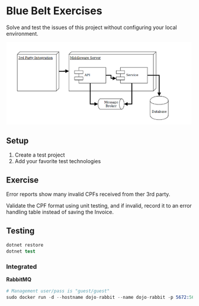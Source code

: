 # Blue Belt Exercises

Solve and test the issues of this project without configuring your local environment.

<img src="docs/solution.png" width=500/>

## Setup

1. Create a test project
2. Add your favorite test technologies

## Exercise

Error reports show many invalid CPFs received from ther 3rd party.

Validate the CPF format using unit testing, and if invalid, record it to an error handling table instead of saving the Invoice.

## Testing

```s
dotnet restore
dotnet test
```

### Integrated

**RabbitMQ**

```s
# Management user/pass is "guest/guest"
sudo docker run -d --hostname dojo-rabbit --name dojo-rabbit -p 5672:5672 -p 15672:15672 rabbitmq:3-management
```